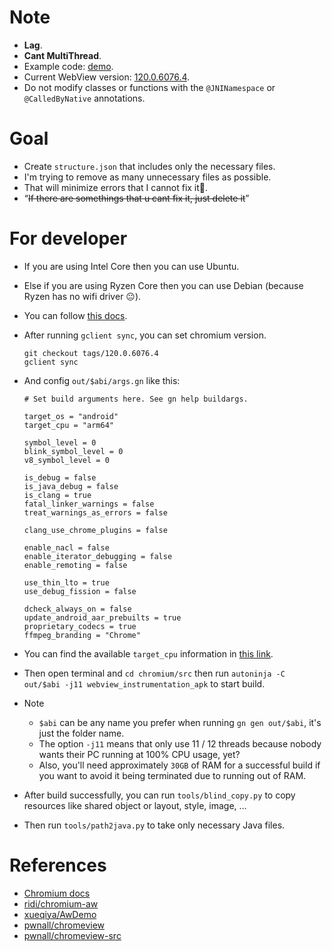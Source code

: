 # Note

- **Lag**.
- **Cant MultiThread**.
- Example code: [demo](https://github.com/luanon404/awChromium/tree/main/app/src/main/java/aw/chromium/demo).
- Current WebView version: [120.0.6076.4](https://chromium.googlesource.com/chromium/src.git/+/refs/tags/120.0.6076.4).
- Do not modify classes or functions with the `@JNINamespace` or `@CalledByNative` annotations.

# Goal

- Create `structure.json` that includes only the necessary files.
- I'm trying to remove as many unnecessary files as possible.
- That will minimize errors that I cannot fix it🫣.
- “~~If there are somethings that u cant fix it, just delete it~~”

# For developer

- If you are using Intel Core then you can use Ubuntu.
- Else if you are using Ryzen Core then you can use Debian (because Ryzen has no wifi driver 😐).
- You can follow [this docs](https://chromium.googlesource.com/chromium/src/+/HEAD/docs/android_build_instructions.md).
- After running `gclient sync`, you can set chromium version.

    ```
    git checkout tags/120.0.6076.4
    gclient sync
    ```

- And config `out/$abi/args.gn` like this:

    ```
    # Set build arguments here. See gn help buildargs.
    
    target_os = "android"
    target_cpu = "arm64"
    
    symbol_level = 0
    blink_symbol_level = 0
    v8_symbol_level = 0
    
    is_debug = false
    is_java_debug = false
    is_clang = true
    fatal_linker_warnings = false
    treat_warnings_as_errors = false
    
    clang_use_chrome_plugins = false
    
    enable_nacl = false
    enable_iterator_debugging = false
    enable_remoting = false
    
    use_thin_lto = true
    use_debug_fission = false
    
    dcheck_always_on = false
    update_android_aar_prebuilts = true
    proprietary_codecs = true
    ffmpeg_branding = "Chrome"
    ```

- You can find the available `target_cpu` information in [this link](https://chromium.googlesource.com/chromium/src/+/HEAD/docs/android_build_instructions.md#figuring-out-target_cpu).
- Then open terminal and `cd chromium/src` then run `autoninja -C out/$abi -j11 webview_instrumentation_apk` to start build.
- Note
    - `$abi` can be any name you prefer when running `gn gen out/$abi`, it's just the folder name.
    - The option `-j11` means that only use 11 / 12 threads because nobody wants their PC running at 100% CPU usage, yet?
    - Also, you'll need approximately `30GB` of RAM for a successful build if you want to avoid it being terminated due to running out of RAM.
- After build successfully, you can run `tools/blind_copy.py` to copy resources like shared object or layout, style, image, ...
- Then run `tools/path2java.py` to take only necessary Java files.

# References

- [Chromium docs](https://chromium.googlesource.com/chromium/src/+/HEAD/docs/android_build_instructions.md)
- [ridi/chromium-aw](https://github.com/ridi/chromium-aw)
- [xueqiya/AwDemo](https://github.com/xueqiya/AwDemo)
- [pwnall/chromeview](https://github.com/pwnall/chromeview)
- [pwnall/chromeview-src](https://github.com/pwnall/chromeview-src)
